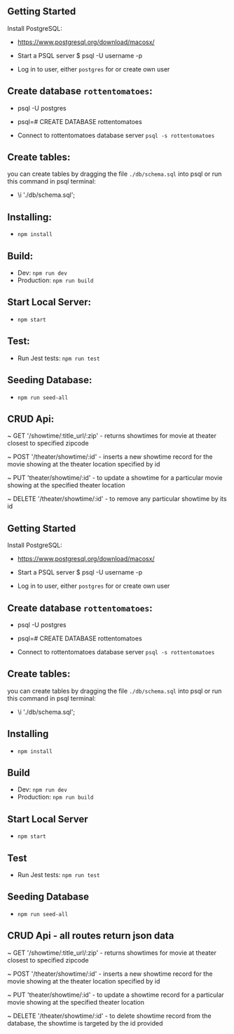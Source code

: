 
## Getting Started

Install PostgreSQL:
- https://www.postgresql.org/download/macosx/

- Start a PSQL server
  $ psql -U username -p

- Log in to user, either `postgres` for or create own user

## Create database `rottentomatoes`:

- psql -U postgres
- psql=# CREATE DATABASE rottentomatoes

- Connect to rottentomatoes database server
```psql -s rottentomatoes```

## Create tables:
  you can create tables by dragging the file `./db/schema.sql` into psql 
  or run this command in psql terminal:
- \i './db/schema.sql';

## Installing:
- ```npm install```
## Build:
- Dev: ```npm run dev```
- Production: ```npm run build```

## Start Local Server:
- ```npm start```

## Test:
- Run Jest tests: ```npm run test```

## Seeding Database:
- ```npm run seed-all```


## CRUD Api:

~ GET '/showtime/:title_url/:zip' - returns showtimes for movie at theater closest to specified zipcode

~ POST '/theater/showtime/:id' - inserts a new showtime record for the movie showing at the theater location specified by id

~ PUT 'theater/showtime/:id' - to update a showtime for a particular movie showing at the specified theater location 

~ DELETE '/theater/showtime/:id' - to remove any particular showtime by its id


 
## Getting Started

Install PostgreSQL:
- https://www.postgresql.org/download/macosx/

- Start a PSQL server
  $ psql -U username -p

- Log in to user, either `postgres` for or create own user

## Create database `rottentomatoes`:

- psql -U postgres
- psql=# CREATE DATABASE rottentomatoes

- Connect to rottentomatoes database server
```psql -s rottentomatoes```

## Create tables:
  you can create tables by dragging the file `./db/schema.sql` into psql 
  or run this command in psql terminal:
- \i './db/schema.sql';

## Installing
- ```npm install```
## Build
- Dev: ```npm run dev```
- Production: ```npm run build```

## Start Local Server
- ```npm start```
## Test
- Run Jest tests: ```npm run test```

## Seeding Database
- ```npm run seed-all```


## CRUD Api - all routes return json data

~ GET '/showtime/:title_url/:zip' - returns showtimes for movie at theater closest to specified zipcode

~ POST '/theater/showtime/:id' - inserts a new showtime record for the movie showing at the theater location specified by id

~ PUT 'theater/showtime/:id' - to update a showtime record for a particular movie showing at the specified theater location 

~ DELETE '/theater/showtime/:id' - to delete showtime record from the database, the showtime is targeted by the id provided

